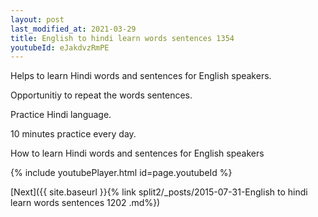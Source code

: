 ```yaml
---
layout: post
last_modified_at: 2021-03-29
title: English to hindi learn words sentences 1354 
youtubeId: eJakdvzRmPE
---
```

 
 
Helps to learn Hindi words and sentences for English speakers.

Opportunitiy to repeat the words sentences. 

Practice Hindi language. 
 
10 minutes practice every day. 
 
How to learn Hindi words and sentences for English speakers 
 
{% include youtubePlayer.html id=page.youtubeId %}
 
 
[Next]({{ site.baseurl }}{% link  split2/_posts/2015-07-31-English to hindi learn words sentences 1202 .md%})
 
